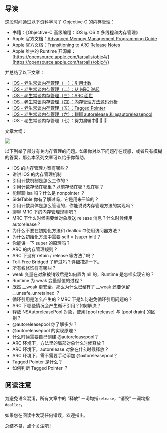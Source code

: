 ## 导读

这段时间通过以下资料学习了 Objective-C 的内存管理：

* 书籍：《Objective-C 高级编程：iOS 与 OS X 多线程和内存管理》
* Apple 官方文档：[Advanced Memory Management Programming Guide](https://developer.apple.com/library/archive/documentation/Cocoa/Conceptual/MemoryMgmt/Articles/MemoryMgmt.html#//apple_ref/doc/uid/10000011i)
* Apple 官方文档：[Transitioning to ARC Release Notes](https://developer.apple.com/library/archive/releasenotes/ObjectiveC/RN-TransitioningToARC/Introduction/Introduction.html#//apple_ref/doc/uid/TP40011226-CH1-SW11)
* Apple 维护的 Runtime 开源库：[https://opensource.apple.com/tarballs/objc4/](https://opensource.apple.com/tarballs/objc4/)


并总结了以下文章：

* [iOS - 老生常谈内存管理（一）：引用计数](https://juejin.im/post/6844904129676967950)
* [iOS - 老生常谈内存管理（二）：从 MRC 说起](https://juejin.im/post/6844904129676984334)
* [iOS - 老生常谈内存管理（三）：ARC 面世](https://juejin.im/post/6844904130431942670)
* [iOS - 老生常谈内存管理（四）：内存管理方法源码分析](https://juejin.im/post/6844904131719593998)
* [iOS - 老生常谈内存管理（五）：Tagged Pointer](https://juejin.im/post/6844904132940136462)
* [iOS - 老生常谈内存管理（六）：聊聊 autorelease 和 @autoreleasepool](https://juejin.im/post/6844904094503567368)
* iOS - 老生常谈内存管理（七）：努力编辑中💪 💪 💪 

文章大纲：


![](https://p3-juejin.byteimg.com/tos-cn-i-k3u1fbpfcp/97606aab433f476bb3dec694fe4ee92c~tplv-k3u1fbpfcp-zoom-1.image)


以下列举了部分有关内存管理的问题。如果你对以下问题存在疑惑，或者只有模糊的答案，那么本系列文章可以给予你帮助。


* iOS 的内存管理方案有哪些？
* 讲讲 iOS 的内存管理机制
* 引用计数机制是怎么工作的？
* 引用计数存储在哪里？以前存储在哪？现在呢？
* 能聊聊 isa 吗？什么是 nonpointer ？
* SideTable 你有了解过吗，它是用来干嘛的？
* 引用计数具体是怎么管理的，你能说说内存管理方法的实现吗？
* 聊聊 MRC 下的内存管理规则吧？
* MRC 下什么时候需要给对象发送 release 消息？什么时候使用 autorelease？
* 为什么不要在初始化方法和 dealloc 中使用访问器方法？
* 为什么初始化方法中需要 self = [super init]？
* 你能讲一下 super 的原理吗？
* ARC 的内存管理规则？
* ARC 下没有 retain / release 等方法了吗？
* Toll-Free Bridged 了解过吗？详细描述一下。
* 所有权修饰符有哪些？
* weak 变量在对象被销毁后是如何置为 nil 的，Runtime 是怎样实现它的？
* Runtime 为 weak 变量赋值的过程？
* 既然 __weak 更安全，那么为什么已经有了 __weak 还要保留 __unsafe_unretained ？
* 循环引用是怎么产生的？MRC 下是如何避免循环引用问题的？
* ARC 下哪些情况会产生循环引用？如何解决？
* 释放 NSAutoreleasePool 对象，使用 [pool release] 与 [pool drain] 的区别？
* @autoreleasepool 你了解多少？
* @autoreleasepool 的实现原理？
* 什么时候需要自己创建 @autoreleasepool？
* ARC 环境下，方法里的局部对象什么时候释放？
* ARC 环境下，autorelease 对象在什么时候释放？
* ARC 环境下，需不需要手动添加 @autoreleasepool？
* Tagged Pointer 是什么？
* 如何判断 Tagged Pointer ？


## 阅读注意
为避免语义混淆，所有文章中的 “释放” 一词均指`release`，“销毁” 一词均指`dealloc`。

如果您在阅读中发现任何错误，欢迎指出。

总结不易，点个关注吧！


